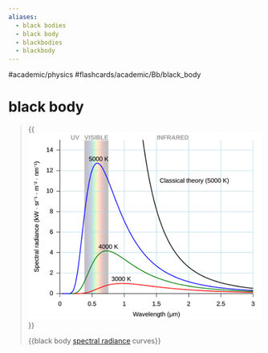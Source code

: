 ```yaml
---
aliases:
  - black bodies
  - black body
  - blackbodies
  - blackbody
---
```


#academic/physics #flashcards/academic/Bb/black_body

# black body

> {{![black body spectral radiance curves](../attachments/Black%20body.svg)}}
>
> {{black body [spectral radiance](spectral%20radiance.md) curves}}

